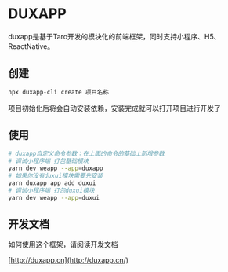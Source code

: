 # DUXAPP
duxapp是基于Taro开发的模块化的前端框架，同时支持小程序、H5、ReactNative。

## 创建

```bash
npx duxapp-cli create 项目名称
```

项目初始化后将会自动安装依赖，安装完成就可以打开项目进行开发了

## 使用

```bash
# duxapp自定义命令参数：在上面的命令的基础上新增参数
# 调试小程序端 打包基础模块
yarn dev weapp --app=duxapp
# 如果你没有duxui模块需要先安装
yarn duxapp app add duxui
# 调试小程序端 打包duxui模块
yarn dev weapp --app=duxui
```

## 开发文档

如何使用这个框架，请阅读开发文档

[http://duxapp.cn](http://duxapp.cn/)
